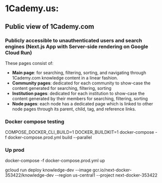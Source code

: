 # 1Cademy.us:

## Public view of 1Cademy.com

### Publicly accessible to unauthenticated users and search engines (Next.js App with Server-side rendering on Google Cloud Run)

These pages consist of:

- **Main page**: for searching, filtering, sorting, and navigating through 1Cademy.com knowledge content in a linear fashion.
- **Community pages**: dedicated for each community to show-case the content generated for searching, filtering, sorting
- **Institution pages**: dedicated for each institution to show-case the content generated by their members for searching, filtering, sorting
- **Node pages**: each node has a dedicated page which is linked to other node pages through its parent, child, tag, and reference links.

### Docker compose testing

COMPOSE_DOCKER_CLI_BUILD=1 DOCKER_BUILDKIT=1 docker-compose -f docker-compose.prod.yml build --parallel

### Up prod

docker-compose -f docker-compose.prod.yml up

gcloud run deploy knowledge-dev --image gcr.io/next-docker-353422/knowledge-dev --region us-central1 --project next-docker-353422
